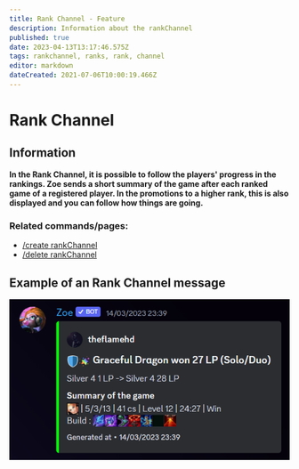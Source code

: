 ```yaml
---
title: Rank Channel - Feature
description: Information about the rankChannel
published: true
date: 2023-04-13T13:17:46.575Z
tags: rankchannel, ranks, rank, channel
editor: markdown
dateCreated: 2021-07-06T10:00:19.466Z
---
```


# Rank Channel

## Information

**In the Rank Channel, it is possible to follow the players' progress in the rankings. Zoe sends a short summary of the game after each ranked game of a registered player. In the promotions to a higher rank, this is also displayed and you can follow how things are going.**

### Related commands/pages:

-   [/create rankChannel](/en/commands/create/rankChannel/)
-   [/delete rankChannel](/en/commands/delete/rankChannel/)

## Example of an Rank Channel message

![](/new_rankchannel_message.png)